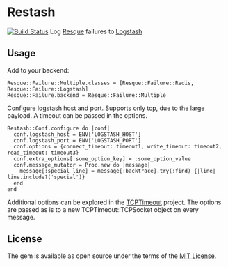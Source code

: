 # Restash
[![Build Status](https://travis-ci.org/YotpoLtd/restash.svg?branch=master)](https://travis-ci.org/YotpoLtd/restash)
Log [Resque](https://github.com/resque/resque) failures to [Logstash](https://www.elastic.co/products/logstash)

## Usage

Add to your backend:
```
Resque::Failure::Multiple.classes = [Resque::Failure::Redis, Resque::Failure::Logstash]
Resque::Failure.backend = Resque::Failure::Multiple
```

Configure logstash host and port. Supports only tcp, due to the large payload. A timeout can be passed in the options.
```
Restash::Conf.configure do |conf|
  conf.logstash_host = ENV['LOGSTASH_HOST']
  conf.logstash_port = ENV['LOGSTASH_PORT']
  conf.options = {connect_timeout: timeout1, write_timeout: timeout2, read_timeout: timeout3}
  conf.extra_options[:some_option_key] = :some_option_value
  conf.message_mutator = Proc.new do |message|
    message[:special_line] = message[:backtrace].try(:find) {|line| line.include?('special')}
  end
end
```

Additional options can be explored in the [TCPTimeout](https://github.com/lann/tcp-timeout-ruby) project. The options are passed as is to a new TCPTimeout::TCPSocket object on every message.


## License

The gem is available as open source under the terms of the [MIT License](http://opensource.org/licenses/MIT).


